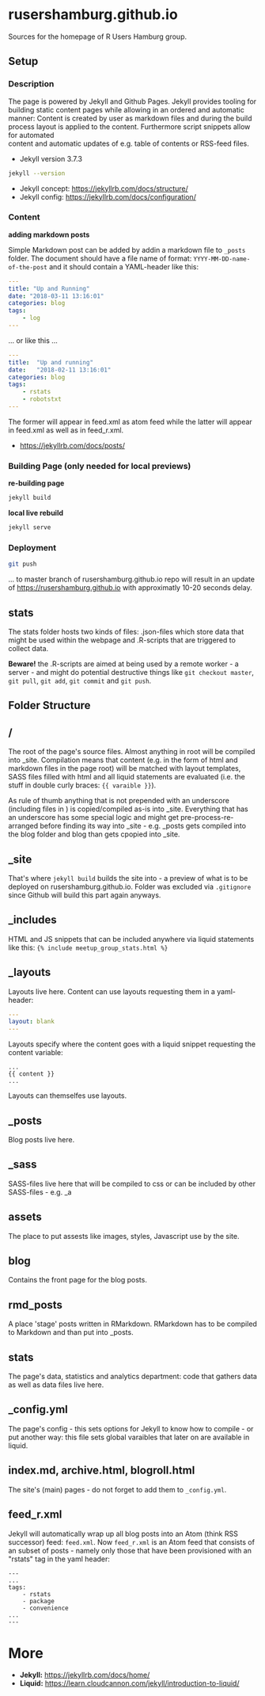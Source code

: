 # rusershamburg.github.io

Sources for the homepage of R Users Hamburg group. 



## Setup


### Description 

The page is powered by Jekyll and Github Pages. Jekyll provides tooling for 
building static content pages while allowing in an ordered and automatic manner: 
Content is created by user as markdown files and during the build process layout 
is applied to the content. Furthermore script snippets allow for automated  
content and automatic updates of e.g. table of contents or RSS-feed files. 

- Jekyll version 3.7.3

```bash
jekyll --version
```

- Jekyll concept: https://jekyllrb.com/docs/structure/
- Jekyll config: https://jekyllrb.com/docs/configuration/



### Content

**adding markdown posts**

Simple Markdown post can be added by addin a markdown file to `_posts` folder.
The document should have a file name of format: `YYYY-MM-DD-name-of-the-post` 
and it should contain a YAML-header like this:

```yaml
---
title: "Up and Running"
date: "2018-03-11 13:16:01"
categories: blog
tags: 
    - log
---
```

... or like this ...

```yaml
---
title:  "Up and running"
date:   "2018-02-11 13:16:01"
categories: blog
tags:
    - rstats
    - robotstxt
---
```

The former will appear in feed.xml as atom feed while the latter will appear in 
feed.xml as well as in feed_r.xml. 


- https://jekyllrb.com/docs/posts/




### Building Page (only needed for local previews)

<!-- 
**(1) re-building r-markdown**

```r
# rebuild all Rmd-Posts
blogdown::build_dir("rmd_posts/", force = TRUE)

# pass along yaml-header and save md file in _posts folder
fnames <- list.files("rmd_posts/", pattern = "\\.Rmd", full.names = TRUE)
for ( i in seq_along(fnames) ){
  rmd_content <- readLines(fnames[i])
  rmd_content_yaml_borders <- grep("^---", rmd_content)[1:2]
  
  md_content     <- readLines(gsub("\\.Rmd$", ".md", fnames[i]))
  md_content_new <- 
   c(
    rmd_content[seq(rmd_content_yaml_borders[1], rmd_content_yaml_borders[2])],
    "","",
    md_content
   )
   
  writeLines(
    md_content_new, 
    paste0("_posts/", basename(gsub("\\.Rmd$", ".md", fnames[i])))
  )
}
```
-->

**re-building page**

```bash
jekyll build
```

<!--
**(3) adding resources for r-makrdown posts**

```r
rmd_post_folders <- list.dirs("rmd_posts/", recursive = FALSE, full.names = TRUE)
for( i in seq_along(rmd_post_folders) ){
  year  <- gsub("(\\d{4})-(\\d{2})-(\\d{2})-*(.*)", "\\1", basename(rmd_post_folders[i]) )
  month <- gsub("(\\d{4})-(\\d{2})-(\\d{2})-*(.*)", "\\2", basename(rmd_post_folders[i]) )
  day   <- gsub("(\\d{4})-(\\d{2})-(\\d{2})-*(.*)", "\\3", basename(rmd_post_folders[i]) )
  title <- gsub("(\\d{4})-(\\d{2})-(\\d{2})-*(.*)", "\\4", basename(rmd_post_folders[i]) )
  title <- gsub("_files$", "", title )
  to    <- paste("_site/blog", year, month, day, title, sep = "/")
  
  dir.create(path = to, showWarnings = FALSE, recursive = TRUE)
  file.copy(
    from = rmd_post_folders[i],
    to   = to,
    overwrite = TRUE, 
    recursive = TRUE
  )
}

```
--> 

**local live rebuild**

```bash
jekyll serve
```




### Deployment

```bash
git push
```

... to master branch of rusershamburg.github.io repo will result in an 
update of https://rusershamburg.github.io with approximatly 10-20 seconds delay.

## stats

The stats folder hosts two kinds of files: .json-files which store data that might be used within the webpage and .R-scripts that are triggered to collect data. 

**Beware!** the .R-scripts are aimed at being used by a remote worker - a server - and might do potential destructive things like `git checkout master`, `git pull`, `git add`, `git commit` and `git push`.


## Folder Structure

## / 

The root of the page's source files. Almost anything in root will be compiled into _site. Compilation means that content (e.g. in the form of html and markdown files in the page root) will be matched with layout templates, SASS files filled with html and all liquid statements are evaluated (i.e. the stuff in double curly braces: `{{ varaible }}`). 

As rule of thumb anything that is not prepended with an underscore (including files in ) is copied/compiled as-is into _site. Everything that has an underscore has some special logic and might get pre-process-re-arranged before finding its way into _site - e.g. _posts gets compiled into the blog folder and blog than gets cpopied into _site. 



## _site

That's where `jekyll build` builds the site into - a preview of what is to be deployed on rusershamburg.github.io. Folder was excluded via `.gitignore` since Github will build this part again anyways. 


## _includes

HTML and JS snippets that can be included anywhere via liquid statements like this: `{% include meetup_group_stats.html %}` 


## _layouts

Layouts live here. Content can use layouts requesting them in a yaml-header: 

```yaml
---
layout: blank
---
```

Layouts specify where the content goes with a liquid snippet requesting the content variable:

```
...
{{ content }}
...
```

Layouts can themselfes use layouts. 


## _posts

Blog posts live here.


## _sass

SASS-files live here that will be compiled to css or can be included by other SASS-files - e.g. _a


## assets

The place to put assests like images, styles, Javascript use by the site. 


## blog 

Contains the front page for the blog posts. 


## rmd_posts

A place 'stage' posts written in RMarkdown. RMarkdown has to be compiled to Markdown and than put into _posts.

## stats

The page's data, statistics and analytics department: code that gathers data as well as data files live here. 

## _config.yml

The page's config - this sets options for Jekyll to know how to compile - or put another way: this file sets global varaibles that later on are available in liquid. 

## index.md, archive.html, blogroll.html

The site's (main) pages - do not forget to add them to `_config.yml`.


## feed_r.xml

Jekyll will automatically wrap up all blog posts into an Atom (think RSS successor) feed: `feed.xml`. Now `feed_r.xml` is an Atom feed that consists of an subset of posts - namely only those that have been provisioned with an "rstats" tag in the yaml header: 

```
---
...
tags:
    - rstats
    - package
    - convenience
...
---
```



# More

- **Jekyll:** https://jekyllrb.com/docs/home/
- **Liquid:** https://learn.cloudcannon.com/jekyll/introduction-to-liquid/







